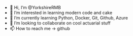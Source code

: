 - 👋 Hi, I’m @YorkshireRMB
- 👀 I’m interested in learning modern code and cake
- 🌱 I’m currently learning Python, Docker, Git, Github, Azure
- 💞️ I’m looking to collaborate on cool actuarial stuff
- 📫 How to reach me -> github

<!---
YorkshireRMB/YorkshireRMB is a ✨ special ✨ repository because its `README.md` (this file) appears on your GitHub profile.
You can click the Preview link to take a look at your changes.
--->
